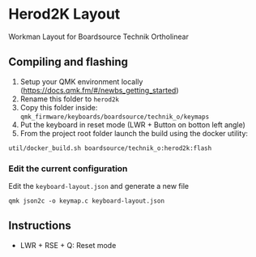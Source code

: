 # Herod2K Layout

Workman Layout for Boardsource Technik Ortholinear

## Compiling and flashing

1. Setup your QMK environment locally (https://docs.qmk.fm/#/newbs_getting_started)
2. Rename this folder to `herod2k`
3. Copy this folder inside: `qmk_firmware/keyboards/boardsource/technik_o/keymaps`
4. Put the keyboard in reset mode (LWR + Button on botton left angle)
5. From the project root folder launch the build using the docker utility:  

```
util/docker_build.sh boardsource/technik_o:herod2k:flash
```

### Edit the current configuration

Edit the `keyboard-layout.json` and generate a new file
```
qmk json2c -o keymap.c keyboard-layout.json
```

## Instructions

- LWR + RSE + Q: Reset mode

